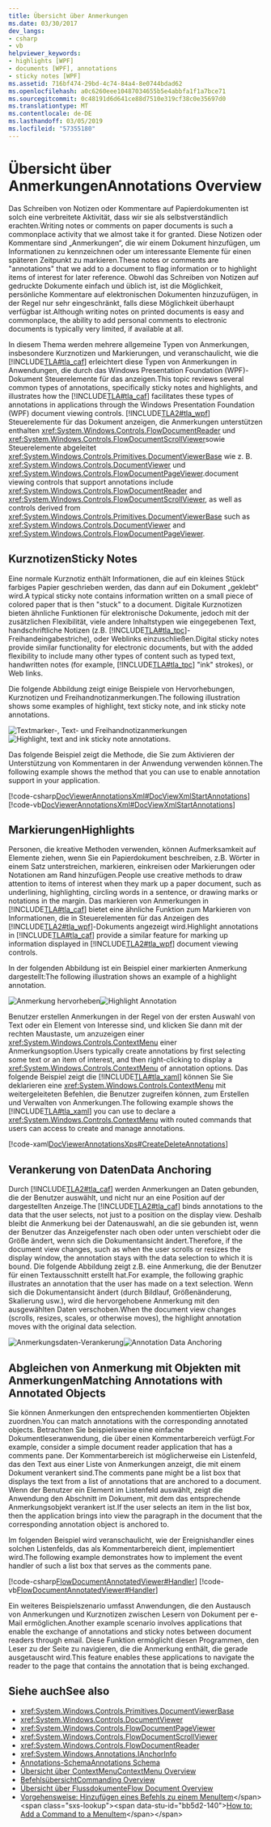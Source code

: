 ```yaml
---
title: Übersicht über Anmerkungen
ms.date: 03/30/2017
dev_langs:
- csharp
- vb
helpviewer_keywords:
- highlights [WPF]
- documents [WPF], annotations
- sticky notes [WPF]
ms.assetid: 716bf474-29bd-4c74-84a4-8e0744bdad62
ms.openlocfilehash: a0c6260eee10487034655b5e4abbfa1f1a7bce71
ms.sourcegitcommit: 0c48191d6d641ce88d7510e319cf38c0e35697d0
ms.translationtype: MT
ms.contentlocale: de-DE
ms.lasthandoff: 03/05/2019
ms.locfileid: "57355180"
---
```

# <a name="annotations-overview"></a><span data-ttu-id="bb5d2-102">Übersicht über Anmerkungen</span><span class="sxs-lookup"><span data-stu-id="bb5d2-102">Annotations Overview</span></span>
<span data-ttu-id="bb5d2-103">Das Schreiben von Notizen oder Kommentare auf Papierdokumenten ist solch eine verbreitete Aktivität, dass wir sie als selbstverständlich erachten.</span><span class="sxs-lookup"><span data-stu-id="bb5d2-103">Writing notes or comments on paper documents is such a commonplace activity that we almost take it for granted.</span></span> <span data-ttu-id="bb5d2-104">Diese Notizen oder Kommentare sind „Anmerkungen“, die wir einem Dokument hinzufügen, um Informationen zu kennzeichnen oder um interessante Elemente für einen späteren Zeitpunkt zu markieren.</span><span class="sxs-lookup"><span data-stu-id="bb5d2-104">These notes or comments are "annotations" that we add to a document to flag information or to highlight items of interest for later reference.</span></span> <span data-ttu-id="bb5d2-105">Obwohl das Schreiben von Notizen auf gedruckte Dokumente einfach und üblich ist, ist die Möglichkeit, persönliche Kommentare auf elektronischen Dokumenten hinzuzufügen, in der Regel nur sehr eingeschränkt, falls diese Möglichkeit überhaupt verfügbar ist.</span><span class="sxs-lookup"><span data-stu-id="bb5d2-105">Although writing notes on printed documents is easy and commonplace, the ability to add personal comments to electronic documents is typically very limited, if available at all.</span></span>  
  
 <span data-ttu-id="bb5d2-106">In diesem Thema werden mehrere allgemeine Typen von Anmerkungen, insbesondere Kurznotizen und Markierungen, und veranschaulicht, wie die [!INCLUDE[TLA#tla_caf](../../../../includes/tlasharptla-caf-md.md)] erleichtert diese Typen von Anmerkungen in Anwendungen, die durch das Windows Presentation Foundation (WPF)-Dokument Steuerelemente für das anzeigen.</span><span class="sxs-lookup"><span data-stu-id="bb5d2-106">This topic reviews several common types of annotations, specifically sticky notes and highlights, and illustrates how the [!INCLUDE[TLA#tla_caf](../../../../includes/tlasharptla-caf-md.md)] facilitates these types of annotations in applications through the Windows Presentation Foundation (WPF) document viewing controls.</span></span>  [!INCLUDE[TLA2#tla_wpf](../../../../includes/tla2sharptla-wpf-md.md)] <span data-ttu-id="bb5d2-107">Steuerelemente für das Dokument anzeigen, die Anmerkungen unterstützen enthalten <xref:System.Windows.Controls.FlowDocumentReader> und <xref:System.Windows.Controls.FlowDocumentScrollViewer>sowie Steuerelemente abgeleitet <xref:System.Windows.Controls.Primitives.DocumentViewerBase> wie z. B. <xref:System.Windows.Controls.DocumentViewer> und <xref:System.Windows.Controls.FlowDocumentPageViewer>.</span><span class="sxs-lookup"><span data-stu-id="bb5d2-107">document viewing controls that support annotations include <xref:System.Windows.Controls.FlowDocumentReader> and <xref:System.Windows.Controls.FlowDocumentScrollViewer>, as well as controls derived from <xref:System.Windows.Controls.Primitives.DocumentViewerBase> such as <xref:System.Windows.Controls.DocumentViewer> and <xref:System.Windows.Controls.FlowDocumentPageViewer>.</span></span>  
  
  
<a name="caf1_type_stickynotes"></a>   
## <a name="sticky-notes"></a><span data-ttu-id="bb5d2-108">Kurznotizen</span><span class="sxs-lookup"><span data-stu-id="bb5d2-108">Sticky Notes</span></span>  
 <span data-ttu-id="bb5d2-109">Eine normale Kurznotiz enthält Informationen, die auf ein kleines Stück farbiges Papier geschrieben werden, das dann auf ein Dokument „geklebt“ wird.</span><span class="sxs-lookup"><span data-stu-id="bb5d2-109">A typical sticky note contains information written on a small piece of colored paper that is then "stuck" to a document.</span></span> <span data-ttu-id="bb5d2-110">Digitale Kurznotizen bieten ähnliche Funktionen für elektronische Dokumente, jedoch mit der zusätzlichen Flexibilität, viele andere Inhaltstypen wie eingegebenen Text, handschriftliche Notizen (z.B. [!INCLUDE[TLA#tla_tpc](../../../../includes/tlasharptla-tpc-md.md)]-Freihandeingabestriche), oder Weblinks einzuschließen.</span><span class="sxs-lookup"><span data-stu-id="bb5d2-110">Digital sticky notes provide similar functionality for electronic documents, but with the added flexibility to include many other types of content such as typed text, handwritten notes (for example, [!INCLUDE[TLA#tla_tpc](../../../../includes/tlasharptla-tpc-md.md)] "ink" strokes), or Web links.</span></span>  
  
 <span data-ttu-id="bb5d2-111">Die folgende Abbildung zeigt einige Beispiele von Hervorhebungen, Kurznotizen und Freihandnotizanmerkungen.</span><span class="sxs-lookup"><span data-stu-id="bb5d2-111">The following illustration shows some examples of highlight, text sticky note, and ink sticky note annotations.</span></span>  
  
 <span data-ttu-id="bb5d2-112">![Textmarker-, Text- und Freihandnotizanmerkungen](./media/caf-stickynote.jpg "CAF_StickyNote")</span><span class="sxs-lookup"><span data-stu-id="bb5d2-112">![Highlight, text and ink sticky note annotations.](./media/caf-stickynote.jpg "CAF_StickyNote")</span></span>  
  
 <span data-ttu-id="bb5d2-113">Das folgende Beispiel zeigt die Methode, die Sie zum Aktivieren der Unterstützung von Kommentaren in der Anwendung verwenden können.</span><span class="sxs-lookup"><span data-stu-id="bb5d2-113">The following example shows the method that you can use to enable annotation support in your application.</span></span>  
  
 [!code-csharp[DocViewerAnnotationsXml#DocViewXmlStartAnnotations](~/samples/snippets/csharp/VS_Snippets_Wpf/DocViewerAnnotationsXml/CSharp/Window1.xaml.cs#docviewxmlstartannotations)]
 [!code-vb[DocViewerAnnotationsXml#DocViewXmlStartAnnotations](~/samples/snippets/visualbasic/VS_Snippets_Wpf/DocViewerAnnotationsXml/visualbasic/window1.xaml.vb#docviewxmlstartannotations)]  
  
<a name="caf1_type_callouts"></a>   
## <a name="highlights"></a><span data-ttu-id="bb5d2-114">Markierungen</span><span class="sxs-lookup"><span data-stu-id="bb5d2-114">Highlights</span></span>  
 <span data-ttu-id="bb5d2-115">Personen, die kreative Methoden verwenden, können Aufmerksamkeit auf Elemente ziehen, wenn Sie ein Papierdokument beschreiben, z.B. Wörter in einem Satz unterstreichen, markieren, einkreisen oder Markierungen oder Notationen am Rand hinzufügen.</span><span class="sxs-lookup"><span data-stu-id="bb5d2-115">People use creative methods to draw attention to items of interest when they mark up a paper document, such as underlining, highlighting, circling words in a sentence, or drawing marks or notations in the margin.</span></span>  <span data-ttu-id="bb5d2-116">Das markieren von Anmerkungen in [!INCLUDE[TLA#tla_caf](../../../../includes/tlasharptla-caf-md.md)] bietet eine ähnliche Funktion zum Markieren von Informationen, die in Steuerelementen für das Anzeigen des [!INCLUDE[TLA2#tla_wpf](../../../../includes/tla2sharptla-wpf-md.md)]-Dokuments angezeigt wird.</span><span class="sxs-lookup"><span data-stu-id="bb5d2-116">Highlight annotations in [!INCLUDE[TLA#tla_caf](../../../../includes/tlasharptla-caf-md.md)] provide a similar feature for marking up information displayed in [!INCLUDE[TLA2#tla_wpf](../../../../includes/tla2sharptla-wpf-md.md)] document viewing controls.</span></span>  
  
 <span data-ttu-id="bb5d2-117">In der folgenden Abbildung ist ein Beispiel einer markierten Anmerkung dargestellt:</span><span class="sxs-lookup"><span data-stu-id="bb5d2-117">The following illustration shows an example of a highlight annotation.</span></span>  
  
 <span data-ttu-id="bb5d2-118">![Anmerkung hervorheben](./media/caf-callouts.png "CAF_Callouts")</span><span class="sxs-lookup"><span data-stu-id="bb5d2-118">![Highlight Annotation](./media/caf-callouts.png "CAF_Callouts")</span></span>  
  
 <span data-ttu-id="bb5d2-119">Benutzer erstellen Anmerkungen in der Regel von der ersten Auswahl von Text oder ein Element von Interesse sind, und klicken Sie dann mit der rechten Maustaste, um anzuzeigen einer <xref:System.Windows.Controls.ContextMenu> einer Anmerkungsoption.</span><span class="sxs-lookup"><span data-stu-id="bb5d2-119">Users typically create annotations by first selecting some text or an item of interest, and then right-clicking to display a <xref:System.Windows.Controls.ContextMenu> of annotation options.</span></span>  <span data-ttu-id="bb5d2-120">Das folgende Beispiel zeigt die [!INCLUDE[TLA#tla_xaml](../../../../includes/tlasharptla-xaml-md.md)] können Sie Sie deklarieren eine <xref:System.Windows.Controls.ContextMenu> mit weitergeleiteten Befehlen, die Benutzer zugreifen können, zum Erstellen und Verwalten von Anmerkungen.</span><span class="sxs-lookup"><span data-stu-id="bb5d2-120">The following example shows the [!INCLUDE[TLA#tla_xaml](../../../../includes/tlasharptla-xaml-md.md)] you can use to declare a <xref:System.Windows.Controls.ContextMenu> with routed commands that users can access to create and manage annotations.</span></span>  
  
 [!code-xaml[DocViewerAnnotationsXps#CreateDeleteAnnotations](~/samples/snippets/csharp/VS_Snippets_Wpf/DocViewerAnnotationsXps/CSharp/Window1.xaml#createdeleteannotations)]  
  
<a name="caf1_framework_data_anchoring"></a>   
## <a name="data-anchoring"></a><span data-ttu-id="bb5d2-121">Verankerung von Daten</span><span class="sxs-lookup"><span data-stu-id="bb5d2-121">Data Anchoring</span></span>  
 <span data-ttu-id="bb5d2-122">Durch [!INCLUDE[TLA2#tla_caf](../../../../includes/tla2sharptla-caf-md.md)] werden Anmerkungen an Daten gebunden, die der Benutzer auswählt, und nicht nur an eine Position auf der dargestellten Anzeige.</span><span class="sxs-lookup"><span data-stu-id="bb5d2-122">The [!INCLUDE[TLA2#tla_caf](../../../../includes/tla2sharptla-caf-md.md)] binds annotations to the data that the user selects, not just to a position on the display view.</span></span> <span data-ttu-id="bb5d2-123">Deshalb bleibt die Anmerkung bei der Datenauswahl, an die sie gebunden ist, wenn der Benutzer das Anzeigefenster nach oben oder unten verschiebt oder die Größe ändert, wenn sich die Dokumentansicht ändert.</span><span class="sxs-lookup"><span data-stu-id="bb5d2-123">Therefore, if the document view changes, such as when the user scrolls or resizes the display window, the annotation stays with the data selection to which it is bound.</span></span> <span data-ttu-id="bb5d2-124">Die folgende Abbildung zeigt z.B. eine Anmerkung, die der Benutzer für einen Textausschnitt erstellt hat.</span><span class="sxs-lookup"><span data-stu-id="bb5d2-124">For example, the following graphic illustrates an annotation that the user has made on a text selection.</span></span> <span data-ttu-id="bb5d2-125">Wenn sich die Dokumentansicht ändert (durch Bildlauf, Größenänderung, Skalierung usw.), wird die hervorgehobene Anmerkung mit den ausgewählten Daten verschoben.</span><span class="sxs-lookup"><span data-stu-id="bb5d2-125">When the document view changes (scrolls, resizes, scales, or otherwise moves), the highlight annotation moves with the original data selection.</span></span>  
  
 <span data-ttu-id="bb5d2-126">![Anmerkungsdaten-Verankerung](./media/caf-dataanchoring.png "CAF_DataAnchoring")</span><span class="sxs-lookup"><span data-stu-id="bb5d2-126">![Annotation Data Anchoring](./media/caf-dataanchoring.png "CAF_DataAnchoring")</span></span>  
  
<a name="matching_annotations_with_annotated_objects"></a>   
## <a name="matching-annotations-with-annotated-objects"></a><span data-ttu-id="bb5d2-127">Abgleichen von Anmerkung mit Objekten mit Anmerkungen</span><span class="sxs-lookup"><span data-stu-id="bb5d2-127">Matching Annotations with Annotated Objects</span></span>  
 <span data-ttu-id="bb5d2-128">Sie können Anmerkungen den entsprechenden kommentierten Objekten zuordnen.</span><span class="sxs-lookup"><span data-stu-id="bb5d2-128">You can match annotations with the corresponding annotated objects.</span></span> <span data-ttu-id="bb5d2-129">Betrachten Sie beispielsweise eine einfache Dokumentleseranwendung, die über einen Kommentarbereich verfügt.</span><span class="sxs-lookup"><span data-stu-id="bb5d2-129">For example, consider a simple document reader application that has a comments pane.</span></span> <span data-ttu-id="bb5d2-130">Der Kommentarbereich ist möglicherweise ein Listenfeld, das den Text aus einer Liste von Anmerkungen anzeigt, die mit einem Dokument verankert sind.</span><span class="sxs-lookup"><span data-stu-id="bb5d2-130">The comments pane might be a list box that displays the text from a list of annotations that are anchored to a document.</span></span> <span data-ttu-id="bb5d2-131">Wenn der Benutzer ein Element im Listenfeld auswählt, zeigt die Anwendung den Abschnitt im Dokument, mit dem das entsprechende Anmerkungsobjekt verankert ist.</span><span class="sxs-lookup"><span data-stu-id="bb5d2-131">If the user selects an item in the list box, then the application brings into view the paragraph in the document that the corresponding annotation object is anchored to.</span></span>  
  
 <span data-ttu-id="bb5d2-132">Im folgenden Beispiel wird veranschaulicht, wie der Ereignishandler eines solchen Listenfelds, das als Kommentarbereich dient, implementiert wird.</span><span class="sxs-lookup"><span data-stu-id="bb5d2-132">The following example demonstrates how to implement the event handler of such a list box that serves as the comments pane.</span></span>  
  
 [!code-csharp[FlowDocumentAnnotatedViewer#Handler](~/samples/snippets/csharp/VS_Snippets_Wpf/FlowDocumentAnnotatedViewer/CSharp/Window1.xaml.cs#handler)]
 [!code-vb[FlowDocumentAnnotatedViewer#Handler](~/samples/snippets/visualbasic/VS_Snippets_Wpf/FlowDocumentAnnotatedViewer/visualbasic/window1.xaml.vb#handler)]  
  
 <span data-ttu-id="bb5d2-133">Ein weiteres Beispielszenario umfasst Anwendungen, die den Austausch von Anmerkungen und Kurznotizen zwischen Lesern von Dokument per e-Mail ermöglichen.</span><span class="sxs-lookup"><span data-stu-id="bb5d2-133">Another example scenario involves applications that enable the exchange of annotations and sticky notes between document readers through email.</span></span> <span data-ttu-id="bb5d2-134">Diese Funktion ermöglicht diesen Programmen, den Leser zu der Seite zu navigieren, die die Anmerkung enthält, die gerade ausgetauscht wird.</span><span class="sxs-lookup"><span data-stu-id="bb5d2-134">This feature enables these applications to navigate the reader to the page that contains the annotation that is being exchanged.</span></span>  
  
## <a name="see-also"></a><span data-ttu-id="bb5d2-135">Siehe auch</span><span class="sxs-lookup"><span data-stu-id="bb5d2-135">See also</span></span>
- <xref:System.Windows.Controls.Primitives.DocumentViewerBase>
- <xref:System.Windows.Controls.DocumentViewer>
- <xref:System.Windows.Controls.FlowDocumentPageViewer>
- <xref:System.Windows.Controls.FlowDocumentScrollViewer>
- <xref:System.Windows.Controls.FlowDocumentReader>
- <xref:System.Windows.Annotations.IAnchorInfo>
- [<span data-ttu-id="bb5d2-136">Annotations-Schema</span><span class="sxs-lookup"><span data-stu-id="bb5d2-136">Annotations Schema</span></span>](annotations-schema.md)
- [<span data-ttu-id="bb5d2-137">Übersicht über ContextMenu</span><span class="sxs-lookup"><span data-stu-id="bb5d2-137">ContextMenu Overview</span></span>](../controls/contextmenu-overview.md)
- [<span data-ttu-id="bb5d2-138">Befehlsübersicht</span><span class="sxs-lookup"><span data-stu-id="bb5d2-138">Commanding Overview</span></span>](commanding-overview.md)
- [<span data-ttu-id="bb5d2-139">Übersicht über Flussdokumente</span><span class="sxs-lookup"><span data-stu-id="bb5d2-139">Flow Document Overview</span></span>](flow-document-overview.md)
- <span data-ttu-id="bb5d2-140">[Vorgehensweise: Hinzufügen eines Befehls zu einem MenuItem](https://docs.microsoft.com/previous-versions/dotnet/netframework-3.5/ms741839(v=vs.90))</span><span class="sxs-lookup"><span data-stu-id="bb5d2-140">[How to: Add a Command to a MenuItem](https://docs.microsoft.com/previous-versions/dotnet/netframework-3.5/ms741839(v=vs.90))</span></span>
